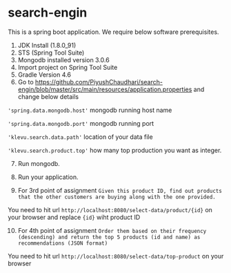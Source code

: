 # search-engin
This is a spring boot application.
We require below software prerequisites.

1) JDK Install (1.8.0_91)
2) STS (Spring Tool Suite)
3) Mongodb installed version 3.0.6
4) Import project on Spring Tool Suite
5) Gradle Version 4.6
6) Go to https://github.com/PiyushChaudhari/search-engin/blob/master/src/main/resources/application.properties and change below details 

  `'spring.data.mongodb.host'` mongodb running host name
  
  `'spring.data.mongodb.port'` mongodb running port
  
  `'klevu.search.data.path'` location of your data file
  
  `'klevu.search.product.top'` how many top production you want as integer.

7) Run mongodb.

8) Run your application.

9) For 3rd point of assignment `Given this product ID, find out products that the other customers are buying along with the one provided.`

You need to hit url `http://localhost:8080/select-data/product/{id}` on your browser and replace `{id}` wiht product ID

10) For 4th point of assignment `Order them based on their frequency (descending) and return the top 5 products (id and name) as recommendations (JSON format)`

You need to hit url `http://localhost:8080/select-data/top-product` on your browser



